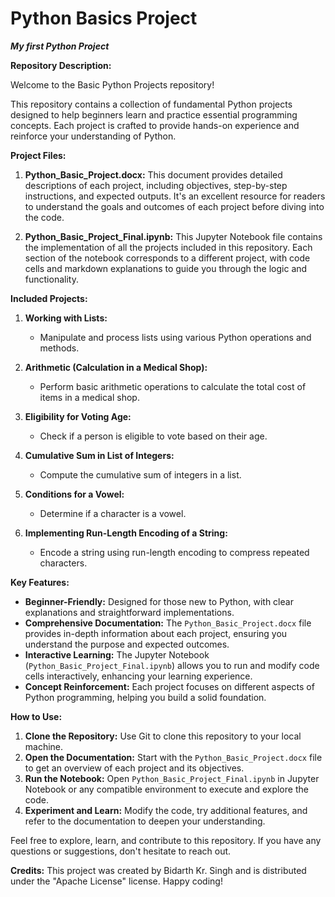 # Python Basics Project
 ***My first Python Project***

**Repository Description:**

Welcome to the Basic Python Projects repository!

This repository contains a collection of fundamental Python projects designed to help beginners learn and practice essential programming concepts. Each project is crafted to provide hands-on experience and reinforce your understanding of Python.

**Project Files:**

1. **Python_Basic_Project.docx:** This document provides detailed descriptions of each project, including objectives, step-by-step instructions, and expected outputs. It's an excellent resource for readers to understand the goals and outcomes of each project before diving into the code.

2. **Python_Basic_Project_Final.ipynb:** This Jupyter Notebook file contains the implementation of all the projects included in this repository. Each section of the notebook corresponds to a different project, with code cells and markdown explanations to guide you through the logic and functionality.

**Included Projects:**

1. **Working with Lists:**
   - Manipulate and process lists using various Python operations and methods.

2. **Arithmetic (Calculation in a Medical Shop):**
   - Perform basic arithmetic operations to calculate the total cost of items in a medical shop.

3. **Eligibility for Voting Age:**
   - Check if a person is eligible to vote based on their age.

4. **Cumulative Sum in List of Integers:**
   - Compute the cumulative sum of integers in a list.

5. **Conditions for a Vowel:**
   - Determine if a character is a vowel.

6. **Implementing Run-Length Encoding of a String:**
   - Encode a string using run-length encoding to compress repeated characters.

**Key Features:**

- **Beginner-Friendly:** Designed for those new to Python, with clear explanations and straightforward implementations.
- **Comprehensive Documentation:** The `Python_Basic_Project.docx` file provides in-depth information about each project, ensuring you understand the purpose and expected outcomes.
- **Interactive Learning:** The Jupyter Notebook (`Python_Basic_Project_Final.ipynb`) allows you to run and modify code cells interactively, enhancing your learning experience.
- **Concept Reinforcement:** Each project focuses on different aspects of Python programming, helping you build a solid foundation.

**How to Use:**

1. **Clone the Repository:** Use Git to clone this repository to your local machine.
2. **Open the Documentation:** Start with the `Python_Basic_Project.docx` file to get an overview of each project and its objectives.
3. **Run the Notebook:** Open `Python_Basic_Project_Final.ipynb` in Jupyter Notebook or any compatible environment to execute and explore the code.
4. **Experiment and Learn:** Modify the code, try additional features, and refer to the documentation to deepen your understanding.

Feel free to explore, learn, and contribute to this repository. If you have any questions or suggestions, don't hesitate to reach out. 

**Credits:**
This project was created by Bidarth Kr. Singh and is distributed under the "Apache License" license.
Happy coding!